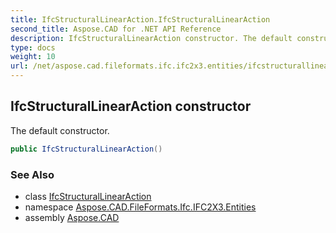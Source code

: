 ```yaml
---
title: IfcStructuralLinearAction.IfcStructuralLinearAction
second_title: Aspose.CAD for .NET API Reference
description: IfcStructuralLinearAction constructor. The default constructor
type: docs
weight: 10
url: /net/aspose.cad.fileformats.ifc.ifc2x3.entities/ifcstructurallinearaction/ifcstructurallinearaction/
---
```

## IfcStructuralLinearAction constructor

The default constructor.

```csharp
public IfcStructuralLinearAction()
```

### See Also

* class [IfcStructuralLinearAction](../)
* namespace [Aspose.CAD.FileFormats.Ifc.IFC2X3.Entities](../../ifcstructurallinearaction/)
* assembly [Aspose.CAD](../../../)


